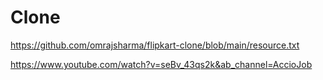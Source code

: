 # Clone

https://github.com/omrajsharma/flipkart-clone/blob/main/resource.txt

https://www.youtube.com/watch?v=seBv_43qs2k&ab_channel=AccioJob

